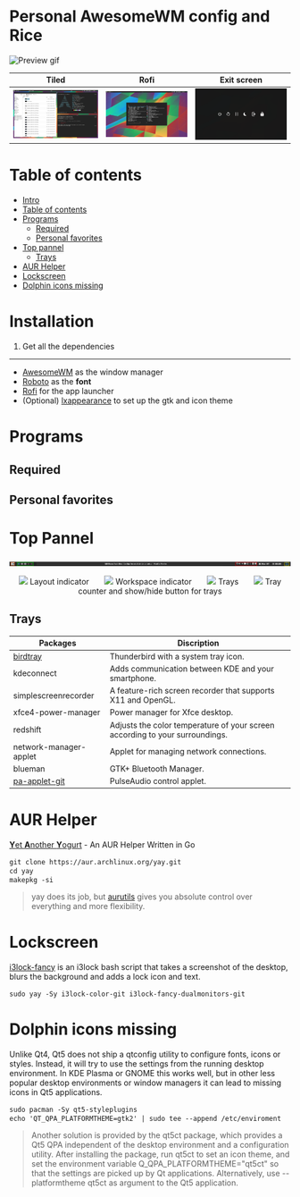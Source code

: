Personal AwesomeWM config and Rice
==================================

![Preview gif](rice.gif?raw=true)

| Tiled         | Rofi         | Exit screen   |
|:-------------:|:-------------:|:-------------:|
|![](tiled.png)|![](rofi.png)|![](exitscreen.png)|
    
Table of contents
=================
<!--ts-->
   * [Intro](#personal-awesomewm-config-and-rice)
   * [Table of contents](#table-of-contents)
   * [Programs](#programs)
      * [Required](#required)
      * [Personal favorites](#personal-favorites)
   * [Top pannel](#top-pannel)
      * [Trays](#trays)
   * [AUR Helper](#aur-helper)
   * [Lockscreen](#lockscreen)
   * [Dolphin icons missing](#dolphin-icons-missing)
<!--te-->

Installation
============

1) Get all the dependencies
---------------------------
- [AwesomeWM](https://awesomewm.org/) as the window manager
- [Roboto](https://fonts.google.com/specimen/Roboto) as the **font**
- [Rofi](https://github.com/DaveDavenport/rofi) for the app launcher
- (Optional) [lxappearance](https://sourceforge.net/projects/lxde/files/LXAppearance/) to set up the gtk and icon theme

Programs
========

Required
--------

Personal favorites
------------------


Top Pannel
==========
![Screenshot of top pannel](toppannel.png)


<p align="center">
<img src="https://placehold.it/15/fb5700/000000?text=+"> Layout indicator
&nbsp;&nbsp;&nbsp;&nbsp;&nbsp;
<img src="https://placehold.it/15/00fb02/000000?text=+"> Workspace indicator
&nbsp;&nbsp;&nbsp;&nbsp;&nbsp;
<img src="https://placehold.it/15/fb0000/000000?text=+"> Trays
&nbsp;&nbsp;&nbsp;&nbsp;&nbsp;
<img src="https://placehold.it/15/fbf100/000000?text=+"> Tray counter and show/hide button for trays 
</p>


Trays
-----

| Packages |Discription|
|---|---|
|[birdtray](https://github.com/gyunaev/birdtray)|Thunderbird with a system tray icon.|
|kdeconnect|Adds communication between KDE and your smartphone.|
|simplescreenrecorder|A feature-rich screen recorder that supports X11 and OpenGL.|
|xfce4-power-manager|Power manager for Xfce desktop.|
|redshift|Adjusts the color temperature of your screen according to your surroundings.|
|network-manager-applet|Applet for managing network connections.|
|blueman|GTK+ Bluetooth Manager.|
|[pa-applet-git](https://github.com/fernandotcl/pa-applet)|PulseAudio control applet.|


AUR Helper
==========
[**Y**et **A**nother **Y**ogurt](https://github.com/Jguer/yay) - An AUR Helper Written in Go
```
git clone https://aur.archlinux.org/yay.git
cd yay
makepkg -si
```
> yay does its job, but [aurutils](https://github.com/AladW/aurutils) gives you absolute control over everything and more flexibility.


Lockscreen
==========
[i3lock-fancy](https://github.com/meskarune/i3lock-fancy) is an i3lock bash script that takes a screenshot of the desktop, blurs the background and adds a lock icon and text.
```
sudo yay -Sy i3lock-color-git i3lock-fancy-dualmonitors-git
```


Dolphin icons missing
=====================
Unlike Qt4, Qt5 does not ship a qtconfig utility to configure fonts, icons or styles. Instead, it will try to use the settings from the running desktop environment. In KDE Plasma or GNOME this works well, but in other less popular desktop environments or window managers it can lead to missing icons in Qt5 applications.
```
sudo pacman -Sy qt5-styleplugins  
echo 'QT_QPA_PLATFORMTHEME=gtk2' | sudo tee --append /etc/enviroment
```
> Another solution is provided by the qt5ct package, which provides a Qt5 QPA independent of the desktop environment and a configuration utility. After installing the package, run qt5ct to set an icon theme, and set the environment variable Q\_QPA\_PLATFORMTHEME="qt5ct" so that the settings are picked up by Qt applications. Alternatively, use --platformtheme qt5ct as argument to the Qt5 application. 
